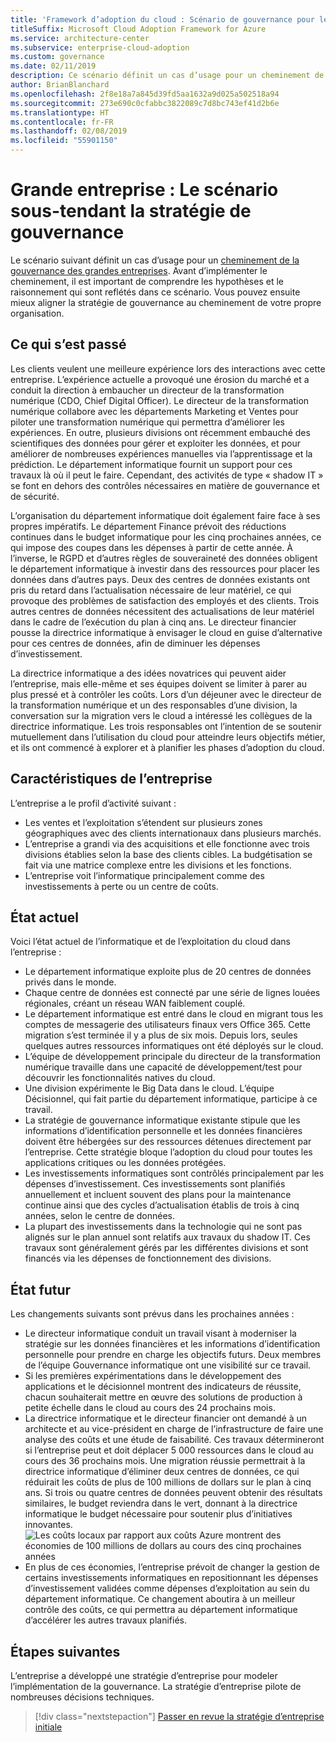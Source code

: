 ```yaml
---
title: 'Framework d’adoption du cloud : Scénario de gouvernance pour les grandes entreprises'
titleSuffix: Microsoft Cloud Adoption Framework for Azure
ms.service: architecture-center
ms.subservice: enterprise-cloud-adoption
ms.custom: governance
ms.date: 02/11/2019
description: Ce scénario définit un cas d’usage pour un cheminement de la gouvernance des grandes entreprises.
author: BrianBlanchard
ms.openlocfilehash: 2f8e18a7a845d39fd5aa1632a9d025a502518a94
ms.sourcegitcommit: 273e690c0cfabbc3822089c7d8bc743ef41d2b6e
ms.translationtype: HT
ms.contentlocale: fr-FR
ms.lasthandoff: 02/08/2019
ms.locfileid: "55901150"
---
```

# <a name="large-enterprise-the-narrative-behind-the-governance-strategy"></a>Grande entreprise : Le scénario sous-tendant la stratégie de gouvernance

Le scénario suivant définit un cas d’usage pour un [cheminement de la gouvernance des grandes entreprises](./overview.md). Avant d’implémenter le cheminement, il est important de comprendre les hypothèses et le raisonnement qui sont reflétés dans ce scénario. Vous pouvez ensuite mieux aligner la stratégie de gouvernance au cheminement de votre propre organisation.

## <a name="back-story"></a>Ce qui s’est passé

Les clients veulent une meilleure expérience lors des interactions avec cette entreprise. L’expérience actuelle a provoqué une érosion du marché et a conduit la direction à embaucher un directeur de la transformation numérique (CDO, Chief Digital Officer). Le directeur de la transformation numérique collabore avec les départements Marketing et Ventes pour piloter une transformation numérique qui permettra d’améliorer les expériences. En outre, plusieurs divisions ont récemment embauché des scientifiques des données pour gérer et exploiter les données, et pour améliorer de nombreuses expériences manuelles via l’apprentissage et la prédiction. Le département informatique fournit un support pour ces travaux là où il peut le faire. Cependant, des activités de type « shadow IT » se font en dehors des contrôles nécessaires en matière de gouvernance et de sécurité.

L’organisation du département informatique doit également faire face à ses propres impératifs. Le département Finance prévoit des réductions continues dans le budget informatique pour les cinq prochaines années, ce qui impose des coupes dans les dépenses à partir de cette année. À l’inverse, le RGPD et d’autres règles de souveraineté des données obligent le département informatique à investir dans des ressources pour placer les données dans d’autres pays. Deux des centres de données existants ont pris du retard dans l’actualisation nécessaire de leur matériel, ce qui provoque des problèmes de satisfaction des employés et des clients. Trois autres centres de données nécessitent des actualisations de leur matériel dans le cadre de l’exécution du plan à cinq ans. Le directeur financier pousse la directrice informatique à envisager le cloud en guise d’alternative pour ces centres de données, afin de diminuer les dépenses d’investissement.

La directrice informatique a des idées novatrices qui peuvent aider l’entreprise, mais elle-même et ses équipes doivent se limiter à parer au plus pressé et à contrôler les coûts. Lors d’un déjeuner avec le directeur de la transformation numérique et un des responsables d’une division, la conversation sur la migration vers le cloud a intéressé les collègues de la directrice informatique. Les trois responsables ont l’intention de se soutenir mutuellement dans l’utilisation du cloud pour atteindre leurs objectifs métier, et ils ont commencé à explorer et à planifier les phases d’adoption du cloud.

## <a name="business-characteristics"></a>Caractéristiques de l’entreprise

L’entreprise a le profil d’activité suivant :

- Les ventes et l’exploitation s’étendent sur plusieurs zones géographiques avec des clients internationaux dans plusieurs marchés.
- L’entreprise a grandi via des acquisitions et elle fonctionne avec trois divisions établies selon la base des clients cibles. La budgétisation se fait via une matrice complexe entre les divisions et les fonctions.
- L’entreprise voit l’informatique principalement comme des investissements à perte ou un centre de coûts.

## <a name="current-state"></a>État actuel

Voici l’état actuel de l’informatique et de l’exploitation du cloud dans l’entreprise :

- Le département informatique exploite plus de 20 centres de données privés dans le monde.
- Chaque centre de données est connecté par une série de lignes louées régionales, créant un réseau WAN faiblement couplé.
- Le département informatique est entré dans le cloud en migrant tous les comptes de messagerie des utilisateurs finaux vers Office 365. Cette migration s’est terminée il y a plus de six mois. Depuis lors, seules quelques autres ressources informatiques ont été déployés sur le cloud.
- L’équipe de développement principale du directeur de la transformation numérique travaille dans une capacité de développement/test pour découvrir les fonctionnalités natives du cloud.
- Une division expérimente le Big Data dans le cloud. L’équipe Décisionnel, qui fait partie du département informatique, participe à ce travail.
- La stratégie de gouvernance informatique existante stipule que les informations d’identification personnelle et les données financières doivent être hébergées sur des ressources détenues directement par l’entreprise. Cette stratégie bloque l’adoption du cloud pour toutes les applications critiques ou les données protégées.
- Les investissements informatiques sont contrôlés principalement par les dépenses d’investissement. Ces investissements sont planifiés annuellement et incluent souvent des plans pour la maintenance continue ainsi que des cycles d’actualisation établis de trois à cinq années, selon le centre de données.
- La plupart des investissements dans la technologie qui ne sont pas alignés sur le plan annuel sont relatifs aux travaux du shadow IT. Ces travaux sont généralement gérés par les différentes divisions et sont financés via les dépenses de fonctionnement des divisions.

## <a name="future-state"></a>État futur

Les changements suivants sont prévus dans les prochaines années :

- Le directeur informatique conduit un travail visant à moderniser la stratégie sur les données financières et les informations d’identification personnelle pour prendre en charge les objectifs futurs. Deux membres de l’équipe Gouvernance informatique ont une visibilité sur ce travail.
- Si les premières expérimentations dans le développement des applications et le décisionnel montrent des indicateurs de réussite, chacun souhaiterait mettre en œuvre des solutions de production à petite échelle dans le cloud au cours des 24 prochains mois.
- La directrice informatique et le directeur financier ont demandé à un architecte et au vice-président en charge de l’infrastructure de faire une analyse des coûts et une étude de faisabilité. Ces travaux détermineront si l’entreprise peut et doit déplacer 5 000 ressources dans le cloud au cours des 36 prochains mois. Une migration réussie permettrait à la directrice informatique d’éliminer deux centres de données, ce qui réduirait les coûts de plus de 100 millions de dollars sur le plan à cinq ans. Si trois ou quatre centres de données peuvent obtenir des résultats similaires, le budget reviendra dans le vert, donnant à la directrice informatique le budget nécessaire pour soutenir plus d’initiatives innovantes.
    ![Les coûts locaux par rapport aux coûts Azure montrent des économies de 100 millions de dollars au cours des cinq prochaines années](../../../_images/governance/calculator-enterprise.png)
- En plus de ces économies, l’entreprise prévoit de changer la gestion de certains investissements informatiques en repositionnant les dépenses d’investissement validées comme dépenses d’exploitation au sein du département informatique. Ce changement aboutira à un meilleur contrôle des coûts, ce qui permettra au département informatique d’accélérer les autres travaux planifiés.

## <a name="next-steps"></a>Étapes suivantes

L’entreprise a développé une stratégie d’entreprise pour modeler l’implémentation de la gouvernance. La stratégie d’entreprise pilote de nombreuses décisions techniques.

> [!div class="nextstepaction"]
> [Passer en revue la stratégie d’entreprise initiale](./initial-corporate-policy.md)
